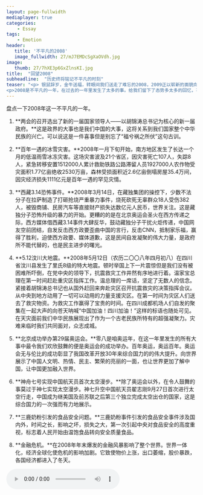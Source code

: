 ```yaml
---
layout: page-fullwidth
mediaplayer: true
categories:
    - Essay
tags:
    - Emotion
header:
   title: '不平凡的2008'
   image_fullwidth: 27/mJ7EMDcSgXaOVdh.jpg
image:
   thumb: 27/7hXE3p6GxZlnsKI.jpg
title:  "回望2008"
subheadline:  "历史终将铭记不平凡的时刻"
teaser: "<p> 银鼠辞岁，金牛送福，转眼间我们送走了难忘的2008，2009正以崭新的面貌向我们走来。</p>
<p>2008是不平凡的一年，在过去的一年里发生了太多的事。给我们留下了态势多太多的回忆，不论是伤心还是感动，不论是离别还是重逢，不论是沮丧还是欢欣，那都已成为过去，尘封在我们的记忆中。</p>"
---
```


盘点一下2008年这一不平凡的一年。

1. **两会的召开选出了新的一届国家领导人——以胡锦涛总书记为核心的新一届政府。**这是政界的大事也是我们中国的大事，这将关系到我们国家整个中华民族的兴亡。可以说这是一件喜事但是别忘了“福兮祸之所伏”这句古训。

2. **百年一遇的冰雪灾害。**2008年一月下旬开始，南方地区发生了长达一个月的低温雨雪冰冻灾害。这场灾害波及21个省区，因灾害死亡107人，失踪8人，紧急转移安置1512000人累计救助铁路公路滞留人员1927000人农作物受灾面积1.77亿亩绝收2530万亩，森林受损面积近2.6亿亩倒塌房屋35.4万间，因灾经济损失1111亿元是百年一遇的罕见灾情。

3. **西藏3.14恐怖事件。**2008年3月14日，在藏独集团的操控下，少数不法分子在拉萨制造了打砸抢烧严重暴力事件，烧死砍死无辜群众18人受伤382人，被毁商铺、民房汽车等直接财产损失达数亿元人民币，世界关注。这是藏独分子恐怖升级的暴力的开始。更糟的的是在北京奥运会圣火在西方传递之际，西方媒体借西藏3.14事件大肆反华，鼓动藏独分子干扰火炬传递，中国网友空前团结，自发反击西方政要歪曲中国的言行，反击CNN，抵制家乐福，赢得了胜利，迫使西方政要、媒体道歉，这是民间自发凝聚的伟大力量，是政府所不能代替的，也是民主进步的曙光。

4. **5.12汶川大地震。**2008年5月12日（农历二〇〇八年四月初八）在四川省汶川县发生了里氏8级的特大地震。顿时举国上下一片震惊但是我们没有被困难所吓倒，在党中央的领导下，抗震救灾工作井然有序地进行着。温家宝总理在第一时间赶赴重灾区指挥工作。温总理的一席话，坚定了无数人的信念。紧接着胡锦涛总书记也从国外赶回来奔赴灾区召开抗震救灾的决策指挥会议。从中央到地方动用了一切可以动用的力量支援灾区。在第一时间为灾区人们送去了救灾物资。为救灾工作赢得了宝贵的时间。在四川成都机场人们自发的聚集在一起大声的向苍天呐喊“中国加油！四川加油！”这样的标语也随处可见。在天灾面前我们中华民族展现出了作为一个古老民族所特有的超强凝聚力。灾难来临时我们共同面对，众志成城。

5. **北京成功举办第29届奥运会。**零八是咱奥运年，在这一年里发生的所有大事中最令我们欢欣鼓舞的便是奥运会的成功举办。百年奥运，奥运百年。奥运会无与伦比的成功彰显了我国改革开放30年来综合国力的的伟大提升。向世界展示了中国人文明、热情、民主、繁荣的亮丽的一面，也让世界更加了解中国，让中国更加融入世界。

6. **神舟七号实现中国航天员首次太空漫步。**除了奥运会以外，在令人鼓舞的事莫过于神七实现太空漫步。神七升空中国航天员翟志刚9月27日首次进行太空行走，中国成为继美国及前苏联之后第三个独立完成太空出仓的国家，这是综合国力的一次强而有力地展示。

7. **三鹿奶粉引发的食品安全问题。**三鹿奶粉事件引发的食品安全事件涉及国内外，时间之长，影响之坏，损失之大，第一次引起中央对食品安全的高度重视，标志着人民开始由温饱食品转向安全质量食品。

8. **金融危机。**在2008年年末爆发的金融风暴影响了整个世界。世界一体化，经济全球化使危机的影响加剧。它致使物价上涨，出口萎缩，股价暴跌，各国经济都进入了冬天。

<audio src='{{site.urlbgm}}welcome2beijing.mp3' type="audio/mp3" autoplay loop controls></audio>